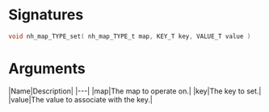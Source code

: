<!-- start reference -->

# Signatures

```c
void nh_map_TYPE_set( nh_map_TYPE_t map, KEY_T key, VALUE_T value )
```

# Arguments

|Name|Description|
|---|
|map|The map to operate on.|
|key|The key to set.|
|value|The value to associate with the key.|

<!-- end reference -->
